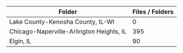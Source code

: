 | Folder                                   |   Files / Folders |
|------------------------------------------|-------------------|
| Lake County-Kenosha County, IL-WI        |                 0 |
| Chicago-Naperville-Arlington Heights, IL |               395 |
| Elgin, IL                                |                90 |